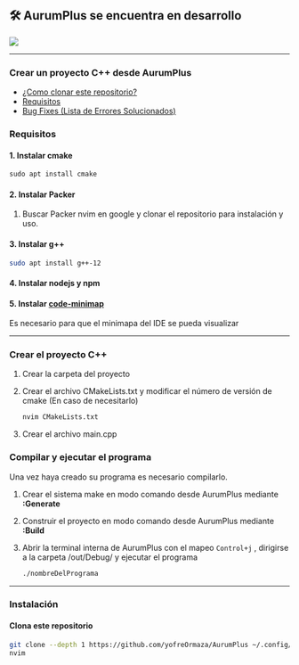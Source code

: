 ## 🛠️ AurumPlus se encuentra en desarrollo

![](https://www.startpage.com/av/proxy-image?piurl=https%3A%2F%2Fi.ytimg.com%2Fvi%2FyW3E33MVQZs%2Fmaxresdefault.jpg&sp=1701373977T771ec52aaf55d449904e30d322ed89567510841eec357c63548b8b9b75fdcc28)

---

### Crear un proyecto C++ desde AurumPlus

- [¿Como clonar este repositorio?]()
- [Requisitos](#requisitos)
- [Bug Fixes (Lista de Errores Solucionados)](/GuideForErrors.md/)

### Requisitos

#### 1. Instalar cmake

```jsx
sudo apt install cmake
```

#### 2. Instalar Packer

1. Buscar Packer nvim en google y clonar el repositorio para instalación y uso.

#### 3. Instalar g++

```bash
sudo apt install g++-12
```

#### 4. Instalar nodejs y npm

#### 5. Instalar [code-minimap](https://github.com/wfxr/code-minimap)

Es necesario para que el minimapa del IDE se pueda visualizar





---

### Crear el proyecto C++

1. Crear la carpeta del proyecto
2. Crear el archivo CMakeLists.txt y modificar el número de versión de cmake (En caso de necesitarlo)
    
    ```bash
    nvim CMakeLists.txt
    ```
    
3. Crear el archivo main.cpp

### Compilar y ejecutar el programa

Una vez haya creado su programa es necesario compilarlo.

1. Crear el sistema make en modo comando desde AurumPlus mediante **:Generate**  
2. Construir el proyecto en modo comando desde AurumPlus mediante **:Build**
3. Abrir la terminal interna de AurumPlus con el mapeo `Control+j` , dirigirse a la carpeta /out/Debug/ y ejecutar el programa
    
    ```bash
    ./nombreDelPrograma
    ```

---

### Instalación

#### Clona este repositorio

```bash
git clone --depth 1 https://github.com/yofreOrmaza/AurumPlus ~/.config/nvim
nvim
```

